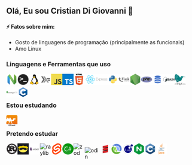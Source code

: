 ## Olá, Eu sou Cristian Di Giovanni 👋

<!-- :brazil: :it: :canada: -->
<!-- a maioria dos ícones estão nesse github: https://github.com/github/explore -->

#### ⚡ Fatos sobre mim:
- Gosto de linguagens de programação (principalmente as funcionais)
- Amo Linux

### Linguagens e Ferramentas que uso
<div>
<img align="left" width="30px" title="neovim" alt="neovim"  src="https://raw.githubusercontent.com/github/explore/main/topics/neovim/neovim.png" />
<img align="left" width="30px" title="Terminal" alt="Terminal" src="https://raw.githubusercontent.com/github/explore/main/topics/terminal/terminal.png" />
<img align="left" width="30px" title="linux" alt="linux" src="https://raw.githubusercontent.com/github/explore/main/topics/linux/linux.png" />
<img align="left" width="30px" title="haskell" alt="haskell" src="https://raw.githubusercontent.com/github/explore/main/topics/haskell/haskell.png" />
<img align="left" width="30px" title="javascript" alt="javascript" src="https://raw.githubusercontent.com/github/explore/main/topics/javascript/javascript.png" />
<img align="left" width="30px" title="typescript" alt="typescript" src="https://raw.githubusercontent.com/github/explore/main/topics/typescript/typescript.png" />
<img align="left" width="30px" title="html" alt="html" src="https://raw.githubusercontent.com/github/explore/main/topics/html/html.png" />
<img align="left" width="30px" title="react" alt="react" src="https://raw.githubusercontent.com/github/explore/main/topics/react/react.png" />
<img align="left" width="30px" title="express" alt="express" src="https://raw.githubusercontent.com/github/explore/main/topics/express/express.png" />
<img align="left" width="30px" title="python" alt="python" src="https://raw.githubusercontent.com/github/explore/main/topics/python/python.png" />
<img align="left" width="30px" title="flask" alt="flask" src="https://raw.githubusercontent.com/github/explore/main/topics/flask/flask.png" />
<img align="left" width="30px" title="nodejs" alt="nodejs" src="https://raw.githubusercontent.com/github/explore/2540486f8777ac3afd99d5e37ac7ffc25dd5196/topics/nodejs/nodejs.png" />
<img align="left" width="30px" title="php" alt="php" src="https://raw.githubusercontent.com/github/explore/main/topics/php/php.png" />
<img align="left" width="30px" title="sql" alt="sql" src="https://raw.githubusercontent.com/github/explore/main/topics/sql/sql.png" />
<img align="left" width="30px" title="bash" alt="bash" src="https://raw.githubusercontent.com/github/explore/main/topics/bash/bash.png" />
<img align="left" width="30px" title="latex" alt="latex" src="https://raw.githubusercontent.com/github/explore/main/topics/latex/latex.png" />

<br/>
<br/>

<img align="left" width="30px" title="mongodb" alt="mongodb" src="https://raw.githubusercontent.com/github/explore/main/topics/mongodb/mongodb.png" />
<img align="left" width="30px" title="c" alt="c" src="https://raw.githubusercontent.com/github/explore/main/topics/c/c.png" />

<br/>
</div>

### Estou estudando



<div>
<img align="left" width="30px" title="ocaml" alt="ocaml" src="https://raw.githubusercontent.com/github/explore/main/topics/ocaml/ocaml.png" />

<br/>
</div>

### Pretendo estudar
<div>
<img align="left" width="30px" title="rust" alt="rust" src="https://raw.githubusercontent.com/github/explore/main/topics/rust/rust.png" />
<img align="left" width="30px" title="nim" alt="nim" src="https://raw.githubusercontent.com/github/explore/main/topics/nim/nim.png" />
<img align="left" width="30px" title="elixir" alt="elixir" src="https://raw.githubusercontent.com/github/explore/main/topics/elixir/elixir.png" />
<img align="left" width="30px" title="raylib" alt="raylib" src="https://www.raylib.com/common/img/raylib_logo.png" />
<img align="left" width="30px" title="svelte" alt="svelte" src="https://raw.githubusercontent.com/github/explore/main/topics/svelte/svelte.png" />
<img align="left" width="30px" title="csharp" alt="csharp" src="https://raw.githubusercontent.com/github/explore/main/topics/csharp/csharp.png" />
<img align="left" width="30px" title="zod" alt="zod" src="https://zod.dev/logo.svg" />
<img align="left" width="40px" title="odin" alt="odin"  src="https://odin-lang.org/logo.svg" style="margin-top: 10px; vertical-align: middle" />
<img align="left" width="30px" title="scala" alt="scala" src="https://raw.githubusercontent.com/github/explore/main/topics/scala/scala.png" />
<img align="left" width="30px" title="clojure" alt="clojure" src="https://raw.githubusercontent.com/github/explore/main/topics/clojure/clojure.png" />
<img align="left" width="30px" title="lua" alt="lua" src="https://raw.githubusercontent.com/github/explore/main/topics/lua/lua.png" />
<img align="left" width="30px" title="nginx" alt="nginx" src="https://raw.githubusercontent.com/github/explore/main/topics/nginx/nginx.png" />
<img align="left" width="30px" title="cpp" alt="cpp" src="https://raw.githubusercontent.com/github/explore/main/topics/cpp/cpp.png" />
<img align="left" width="30px" title="java" alt="java" src="https://raw.githubusercontent.com/github/explore/main/topics/java/java.png" />
</div>

<br />
